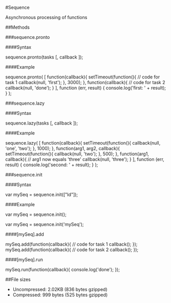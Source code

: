 #Sequence

Asynchronous processing of functions

##Methods

###sequence.pronto

####Syntax

  sequence.pronto(tasks [, callback ]);

####Example

  sequence.pronto(
    [
      function(callback){
        setTimeout(function(){
          // code for task 1
          callback(null, 'first');
        }, 3000);
      },
      function(callback){
        // code for task 2
        callback(null, 'done');
      }
    ], 
      function (err, result) {
        console.log('first: ' + result); 
      }
  );
  

###sequence.lazy

####Syntax

  sequence.lazy(tasks [, callback ]);

####Example

  sequence.lazy(
    [
      function(callback){
        setTimeout(function(){
          callback(null, 'one', 'two');
        }, 1000);
      },
      function(arg1, arg2, callback){
        setTimeout(function(){
          callback(null, 'two');
        }, 500);
      },
      function(arg1, callback){
        // arg1 now equals 'three'
        callback(null, 'three');
      }
    ], 
    function (err, result) {
      console.log('second: ' + result);
    }
  );

###sequence.init

####Syntax

  var mySeq = sequence.init(["Id"]);

####Example

  var mySeq = sequence.init();

  var mySeq = sequence.init('mySeq');

####[mySeq].add

  mySeq.add(function(callback){ 
    // code for task 1
    callback();
  });
  mySeq.add(function(callback){ 
    // code for task 2
    callback();
  });

####[mySeq].run

  mySeq.run(function(callback){ 
    console.log('done');
  });

##File sizes
* Uncompressed: 2.02KB (836 bytes gzipped)
* Compressed: 999 bytes (525 bytes gzipped)